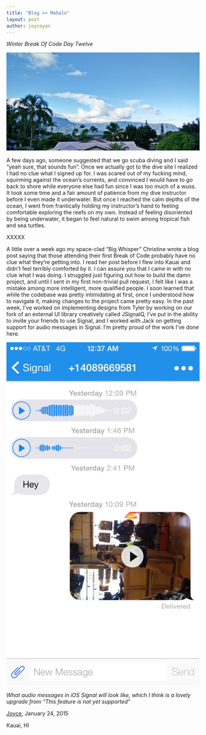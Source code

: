 ```yaml
---
title: "Blog >> Mahalo"
layout: post
author: joyceyan
---
```


*Winter Break Of Code Day Twelve*

<img src="/blog/images/wboc-joyce-scenery.jpg" class="nice"/>

A few days ago, someone suggested that we go scuba diving and I said “yeah sure, that sounds fun”. Once
we actually got to the dive site I realized I had no clue what I signed up for. I was scared out of my
fucking mind, squirming against the ocean’s currents, and convinced I would have to go back to shore while
everyone else had fun since I was too much of a wuss. It took some time and a fair amount of patience from
my dive instructor before I even made it underwater. But once I reached the calm depths of the ocean, I went
from frantically holding my instructor’s hand to feeling comfortable exploring the reefs on my own. Instead
of feeling disoriented by being underwater, it began to feel natural to swim among tropical fish and sea turtles.

XXXXX

A little over a week ago my space-clad “Big Whisper” Christine wrote a blog post saying that those attending
their first Break of Code probably have no clue what they’re getting into. I read her post before I flew into
Kauai and didn’t feel terribly comforted by it. I can assure you that I came in with no clue what I was doing.
I struggled just figuring out how to build the damn project, and until I sent in my first non-trivial pull
request, I felt like I was a mistake among more intelligent, more qualified people. I soon learned that while
the codebase was pretty intimidating at first, once I understood how to navigate it, making changes to the project
came pretty easy. In the past week, I’ve worked on implementing designs from Tyler by working on our fork of an
external UI library creatively called JSignalQ, I’ve put in the ability to invite your friends to use Signal,
and I worked with Jack on getting support for audio messages in Signal. I’m pretty proud of the work I’ve done here.

<img src="/blog/images/wboc-joyce-screenshot.jpg" class="nice"/>

*What audio messages in iOS Signal will look like, which I think is a lovely upgrade from “This feature is not yet supported”*

[Joyce](https://twitter.com/joyce_y), January 24, 2015

Kauai, HI
